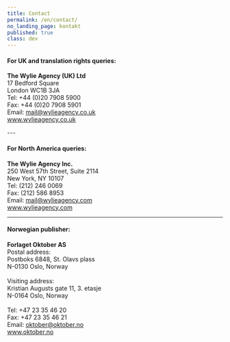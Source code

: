 ```yaml
---
title: Contact
permalink: /en/contact/
no_landing_page: kontakt
published: true
class: dev
---
```


<h4>For UK and translation rights queries:</h4>
<p><strong>The Wylie Agency (UK) Ltd</strong><br />
17 Bedford Square<br />  
London WC1B 3JA<br />  
Tel: +44 (0)20 7908 5900<br />  
Fax: +44 (0)20 7908 5901<br />  
Email: <a href="mailto:mail@wylieagency.co.uk">mail@wylieagency.co.uk</a>  <br />
<a href="http://www.wylieagency.co.uk">www.wylieagency.co.uk</a><br />  
</p>
---

<h4>For North America queries:</h4>
<p>
<strong>The Wylie Agency Inc.</strong><br />
250 West 57th Street, Suite 2114  <br />
New York, NY 10107  <br />
Tel: (212) 246 0069  <br />
Fax: (212) 586 8953  <br />
Email: <a href="mailto:mail@wylieagency.com">mail@wylieagency.com</a> <br />
<a href="http://www.wylieagency.com">www.wylieagency.com</a>
</p>

---

<h4>Norwegian publisher:</h4>
<p><strong>Forlaget Oktober AS</strong><br />  
Postal address:<br />  
Postboks 6848, St. Olavs plass<br />    
N-0130 Oslo, Norway<br />  
<br />
Visiting address:<br />  
Kristian Augusts gate 11, 3. etasje<br />  
N-0164 Oslo,  Norway<br />  
<br />
Tel: +47 23 35 46 20<br />  
Fax: +47 23 35 46 21<br />  
Email: <a href="mailto:oktober@oktober.no">oktober@oktober.no</a>  <br />
<a href="http://www.oktober.no">www.oktober.no</a><br />
</p>
